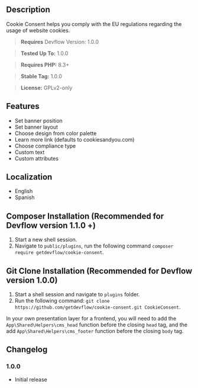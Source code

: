 ## Description
Cookie Consent helps you comply with the EU regulations regarding the usage of website cookies.

> __Requires__ Devflow Version: 1.0.0

> __Tested Up To:__ 1.0.0

> __Requires PHP:__ 8.3+

> __Stable Tag:__ 1.0.0

> __License:__ GPLv2-only

## Features
- Set banner position
- Set banner layout
- Choose design from color palette
- Learn more link (defaults to cookiesandyou.com)
- Choose compliance type
- Custom text
- Custom attributes

## Localization
* English
* Spanish

## Composer Installation (Recommended for Devflow version 1.1.0 +)
1. Start a new shell session.
2. Navigate to `public/plugins`, run the following command ```composer require getdevflow/cookie-consent```.

## Git Clone Installation (Recommended for Devflow version 1.0.0)
1. Start a shell session and navigate to ```plugins``` folder.
2. Run the following command: ```git clone https://github.com/getdevflow/cookie-consent.git CookieConsent```.

In your own presentation layer for a frontend, you will need to add the `App\Shared\Helpers\cms_head` function before the closing `head` tag, and the add `App\Shared\Helpers\cms_footer` function before the closing `body` tag.

## Changelog
### 1.0.0
- Initial release
